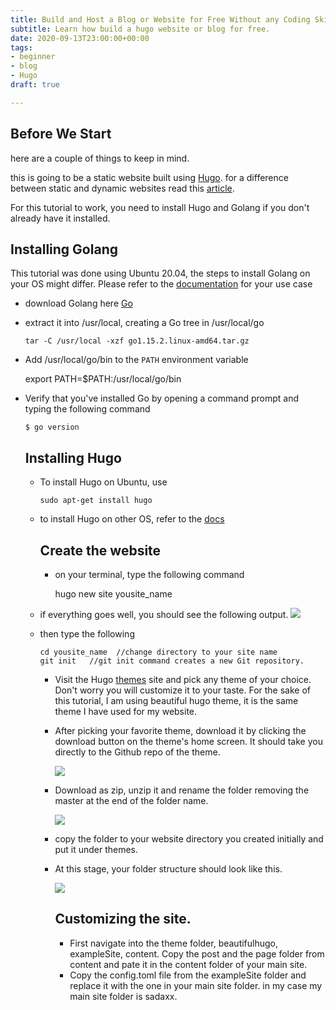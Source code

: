 ```yaml
---
title: Build and Host a Blog or Website for Free Without any Coding Skills in 50 mins
subtitle: Learn how build a hugo website or blog for free.
date: 2020-09-13T23:00:00+00:00
tags:
- beginner
- blog
- Hugo
draft: true

---
```

## **Before We Start**

here are a couple of things to keep in mind.

this is going to be a static website built using [Hugo](https://gohugo.io/documentation/). for a difference between static and dynamic websites read this [article](https://wpamelia.com/static-vs-dynamic-website/#:\~:text=Static%20websites%20are%20ones%20that,databases%20in%20addition%20to%20HTML.).

For this tutorial to work, you need to install Hugo and Golang if you don't already have it installed.

## **Installing Golang**

This tutorial was done using Ubuntu 20.04, the steps to install Golang on your OS might differ. Please refer to the [documentation](https://golang.org/doc/install?download=go1.15.2.linux-amd64.tar.gz#install) for your use case

* download Golang here [Go](https://golang.org/dl/go1.15.2.linux-amd64.tar.gz "Go")
* extract it into /usr/local, creating a Go tree in /usr/local/go

      tar -C /usr/local -xzf go1.15.2.linux-amd64.tar.gz
* Add /usr/local/go/bin to the `PATH` environment variable

    export PATH=$PATH:/usr/local/go/bin

* Verify that you've installed Go by opening a command prompt and typing the following command

      $ go version

  ## Installing Hugo
  * To install Hugo on Ubuntu, use

        sudo apt-get install hugo
  * to install Hugo on other OS, refer to the [docs](https://gohugo.io/getting-started/installing/ "Install Hugo")

    ## Create the website
    * on your terminal, type the following command

        hugo new site yousite_name
  * if everything goes well, you should see the following output. ![](/uploads/screenshot-from-2020-09-14-15-25-53.png)
  * then type the following 

        cd yousite_name  //change directory to your site name
        git init   //git init command creates a new Git repository.
    * Visit the Hugo [themes](https://themes.gohugo.io/ "Themes") site and pick any theme of your choice. Don't worry you will customize it to your taste. For the sake of this tutorial, I am using beautiful hugo theme, it is the same theme I have used for my website. 
    * After picking your favorite theme, download it by clicking the download button on the theme's home screen. It should take you directly to the Github repo of the theme. 

      ![](/uploads/screenshot-from-2020-09-14-15-41-54.png)
    * Download as zip, unzip it and rename the folder removing the master at the end of the folder name.

      ![](/uploads/a.png)
    * copy the folder to your website directory you created initially and put it under themes.
    * At this stage, your folder structure should look like this.

      ![](/uploads/screenshot-from-2020-09-14-15-55-33.png)

      ## Customizing the site.
      * First navigate into the theme folder, beautifulhugo, exampleSite, content. Copy the post and the page folder from content and pate it in the content folder of your main site.
      * Copy the config.toml file from the exampleSite folder and replace it with the one in your main site folder. in my case my main site folder is sadaxx.